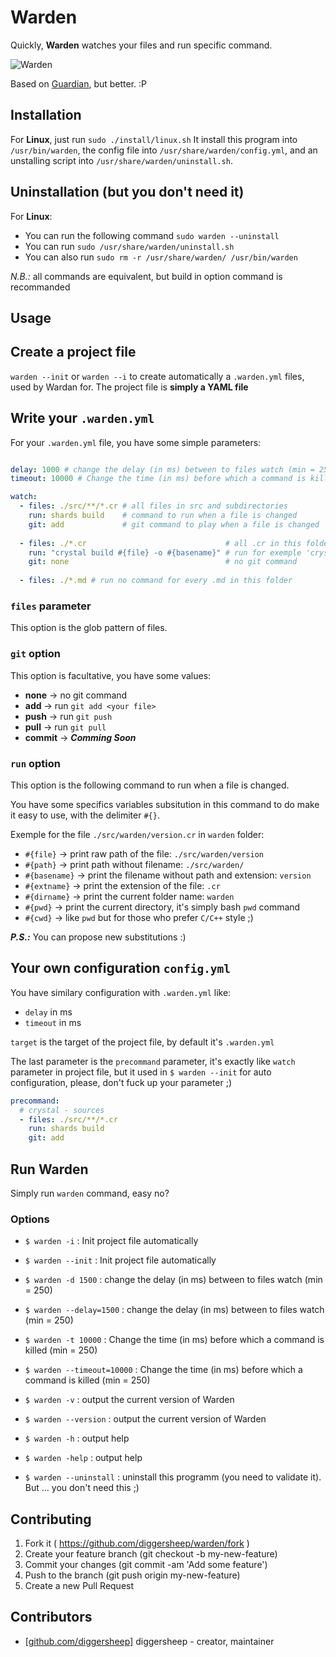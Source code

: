 # Warden

Quickly, **Warden** watches your files and run specific command.

![Warden](http://i.imgur.com/KFJj0K9.png)

Based on [Guardian](https://github.com/f/guardian), but better. :P

## Installation

For **Linux**, just run `sudo ./install/linux.sh`
It install this program into `/usr/bin/warden`, the config file into `/usr/share/warden/config.yml`, and an unstalling  script into `/usr/share/warden/uninstall.sh`.

## Uninstallation (but you don't need it)

For **Linux**:
 * You can run the following command `sudo warden --uninstall`
 * You can run `sudo /usr/share/warden/uninstall.sh`
 * You can also run `sudo rm -r /usr/share/warden/ /usr/bin/warden`

*N.B.:* all commands are equivalent, but build in option command is recommanded

## Usage

## Create a project file

`warden --init` or `warden --i` to create automatically a `.warden.yml` files, used by Wardan for.
The project file is **simply a YAML file**

## Write your `.warden.yml`

For your `.warden.yml` file, you have some simple parameters:
```yaml

delay: 1000 # change the delay (in ms) between to files watch (min = 250) [Facultative]
timeout: 10000 # Change the time (in ms) before which a command is killed (min = 250) [Facultative]

watch:
  - files: ./src/**/*.cr # all files in src and subdirectories
    run: shards build    # command to run when a file is changed
    git: add             # git command to play when a file is changed
  
  - files: ./*.cr                               # all .cr in this folder
    run: "crystal build #{file} -o #{basename}" # run for exemple 'crystal build main.cr main'
    git: none                                   # no git command 
    
  - files: ./*.md # run no command for every .md in this folder
```

### `files` parameter
This option is the glob pattern of files.
### `git` option
This option is facultative, you have some values:
  - **none** -> no git command
  - **add** -> run `git add <your file>`
  - **push** -> run `git push`
  - **pull** -> run `git pull`
  - **commit** -> **_Comming Soon_**
  
### `run` option
This option is the following command to run when a file is changed.

You have some specifics variables subsitution in this command to do make it easy to use, with the delimiter `#{}`.

Exemple for the file `./src/warden/version.cr` in `warden` folder:
  - `#{file}` -> print raw path of the file: `./src/warden/version`
  - `#{path}` -> print path without filename: `./src/warden/`
  - `#{basename}` -> print the filename without path and extension: `version`
  - `#{extname}` -> print the extension of the file: `.cr`
  - `#{dirname}` -> print the current folder name: `warden`
  - `#{pwd}` -> print the current directory, it's simply bash `pwd` command
  - `#{cwd}` -> like `pwd` but for those who prefer `C/C++` style ;)

**_P.S.:_** You can propose new substitutions :) 


## Your own configuration `config.yml`

You have similary configuration with `.warden.yml` like:
  - `delay` in ms
  - `timeout` in ms

`target` is the target of the project file, by default it's `.warden.yml`

The last parameter is the `precommand` parameter, it's exactly like `watch` parameter in project file, but it used in `$ warden --init` for auto configuration, please, don't fuck up your parameter ;)

```yaml
precommand:
  # crystal - sources
  - files: ./src/**/*.cr
    run: shards build
    git: add
```

## Run Warden

Simply run `warden` command, easy no?

### Options

* `$ warden -i`              : Init project file automatically
* `$ warden --init`          : Init project file automatically

* `$ warden -d 1500`         : change the delay (in ms) between to files watch (min = 250)
* `$ warden --delay=1500`    : change the delay (in ms) between to files watch (min = 250)

* `$ warden -t 10000`        : Change the time (in ms) before which a command is killed (min = 250)
* `$ warden --timeout=10000` : Change the time (in ms) before which a command is killed (min = 250)

* `$ warden -v`              : output the current version of Warden
* `$ warden --version`       : output the current version of Warden

* `$ warden -h`              : output help
* `$ warden -help`           : output help

* `$ warden --uninstall`  : uninstall this programm (you need to validate it). But ... you don't need this ;)

## Contributing

1. Fork it ( https://github.com/diggersheep/warden/fork )
2. Create your feature branch (git checkout -b my-new-feature)
3. Commit your changes (git commit -am 'Add some feature')
4. Push to the branch (git push origin my-new-feature)
5. Create a new Pull Request

## Contributors

- [[github.com/diggersheep]](https://github.com/diggersheep) diggersheep - creator, maintainer
